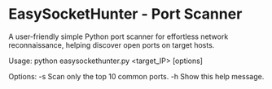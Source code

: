 # EasySocketHunter - Port Scanner
A user-friendly simple Python port scanner for effortless network reconnaissance, helping discover open ports on target hosts.

Usage: python easysockethunter.py <target_IP> [options]

Options:
-s   Scan only the top 10 common ports.
-h   Show this help message.
